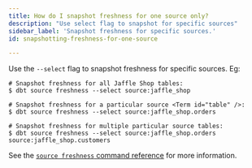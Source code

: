 ```yaml
---
title: How do I snapshot freshness for one source only?
description: "Use select flag to snapshot for specific sources"
sidebar_label: 'Snapshot freshness for specific sources.'
id: snapshotting-freshness-for-one-source

---
```



Use the `--select` flag to snapshot freshness for specific sources. Eg:

```shell
# Snapshot freshness for all Jaffle Shop tables:
$ dbt source freshness --select source:jaffle_shop

# Snapshot freshness for a particular source <Term id="table" />:
$ dbt source freshness --select source:jaffle_shop.orders

# Snapshot freshness for multiple particular source tables:
$ dbt source freshness --select source:jaffle_shop.orders source:jaffle_shop.customers
```

See the [`source freshness` command reference](/reference/commands/source) for more information.

